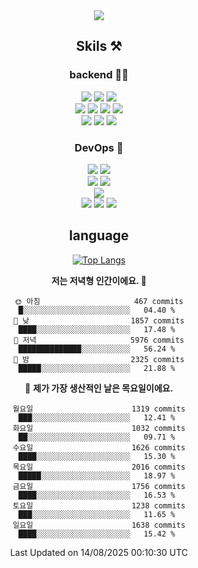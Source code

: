 <div align="center">

<a href="https://hhpluscertificateofcompletion.oopy.io/">
  <img src="https://static.spartacodingclub.kr/hanghae99/plus/completion/badge_black.svg" />
</a>

## Skils ⚒️

### backend 🧑‍💻
  
<img src="https://img.shields.io/badge/Java-FF6600?style=flat-square&logo=buymeacoffee&logoColor=white"/>
<img src="https://img.shields.io/badge/Go-0099FF?style=flat-square&logo=go&logoColor=white"/>
<img src="https://img.shields.io/badge/Kotlin-7F52FF?style=flat-square&logo=kotlin&logoColor=white"/>
  
  
<br />
  
<img src="https://img.shields.io/badge/Spring-339933?style=flat-square&logo=Spring&logoColor=white"/>
<img src="https://img.shields.io/badge/Spring Boot-339933?style=flat-square&logo=Spring Boot&logoColor=white"/>
<img src="https://img.shields.io/badge/Spring Security-339933?style=flat-square&logo=Spring Security&logoColor=white"/>
  
<img src="https://img.shields.io/badge/Spring Data JPA-339933?style=flat-square&logo=Hibernate&logoColor=white"/>

<br />
  
  <img src="https://img.shields.io/badge/mysql-0099FF?style=flat-square&logo=mysql&logoColor=white"/>
  <img src="https://img.shields.io/badge/mariadb-0099FF?style=flat-square&logo=mariadb&logoColor=white"/>
  <img src="https://img.shields.io/badge/mongoDB-47A248?style=flat-square&logo=mongodb&logoColor=white"/>
  
  
### DevOps 🚀
  
  <img src="https://img.shields.io/badge/docker-2496ED?style=flat-square&logo=docker&logoColor=white"/>
  <img src="https://img.shields.io/badge/kubernetes-326CE5?style=flat-square&logo=kubernetes&logoColor=white"/>
  
  <br />
  
  <img src="https://img.shields.io/badge/Github Actions-2088FF?style=flat-square&logo=githubactions&logoColor=white"/>
  <img src="https://img.shields.io/badge/Jenkins-D24939?style=flat-square&logo=jenkins&logoColor=white"/>
  
  
  <br />
  <img src="https://img.shields.io/badge/terraform-7B42BC?style=flat-square&logo=terraform&logoColor=white"/>
  
  <br />
  <img src="https://img.shields.io/badge/Amazon AWS-232F3E?style=flat-square&logo=Amazon AWS&logoColor=white"/>

  <img src="https://img.shields.io/badge/GCP-4285F4?style=flat-square&logo=googlecloud&logoColor=white"/>
  <img src="https://img.shields.io/badge/NCP-03C75A?style=flat-square&logo=naver&logoColor=white"/>
  
  
## language

[![Top Langs](https://github-readme-stats.vercel.app/api/top-langs/?username=zxcv9203&hide=html&exclude_repo=zxcv9203.github.io,golB&theme=grate-gatsby)](https://github.com/zxcv9203/github-readme-stats)
  
<!--START_SECTION:waka-->
**저는 저녁형 인간이에요. 🦉** 

```text
🌞 아침                     467 commits         █░░░░░░░░░░░░░░░░░░░░░░░░   04.40 % 
🌆 낮　                     1857 commits        ████░░░░░░░░░░░░░░░░░░░░░   17.48 % 
🌃 저녁                     5976 commits        ██████████████░░░░░░░░░░░   56.24 % 
🌙 밤　                     2325 commits        █████░░░░░░░░░░░░░░░░░░░░   21.88 % 
```
📅 **제가 가장 생산적인 날은 목요일이에요.** 

```text
월요일                      1319 commits        ███░░░░░░░░░░░░░░░░░░░░░░   12.41 % 
화요일                      1032 commits        ██░░░░░░░░░░░░░░░░░░░░░░░   09.71 % 
수요일                      1626 commits        ████░░░░░░░░░░░░░░░░░░░░░   15.30 % 
목요일                      2016 commits        █████░░░░░░░░░░░░░░░░░░░░   18.97 % 
금요일                      1756 commits        ████░░░░░░░░░░░░░░░░░░░░░   16.53 % 
토요일                      1238 commits        ███░░░░░░░░░░░░░░░░░░░░░░   11.65 % 
일요일                      1638 commits        ████░░░░░░░░░░░░░░░░░░░░░   15.42 % 
```



 Last Updated on 14/08/2025 00:10:30 UTC
<!--END_SECTION:waka-->
  
</div>

